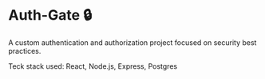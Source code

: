 # Auth-Gate 🔒

A custom authentication and authorization project focused on security best practices.

Teck stack used: React, Node.js, Express, Postgres
